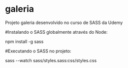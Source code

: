# galeria
Projeto galeria desenvolvido no curso de SASS da Udemy

#Instalando o SASS globalmente através do Node:

npm install -g sass

#Executando o SASS no projeto:

sass --watch sass/styles.sass:css/styles.css
